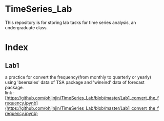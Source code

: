 # TimeSeries_Lab
This repository is for storing lab tasks for time series analysis, an undergraduate class.<br/>

# Index
## Lab1
a practice for convert the frequency(from monthly to quarterly or yearly) using 'beersales' data of TSA package and 'wineind' data of forecast package.<br/>
link : [https://github.com/ohjinjin/TimeSeries_Lab/blob/master/Lab1_convert_the_frequency.ipynb](https://github.com/ohjinjin/TimeSeries_Lab/blob/master/Lab1_convert_the_frequency.ipynb)<br/>

